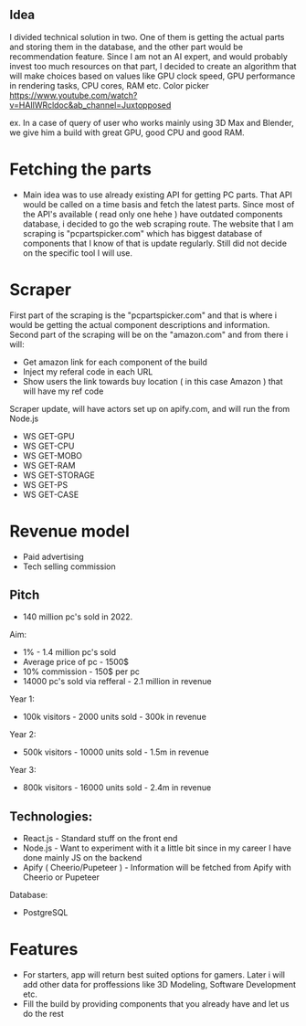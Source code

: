 ## Idea
I divided technical solution in two. One of them is getting the actual parts and storing them in the database,
and the other part would be recommendation feature. Since I am not an AI expert, and would probably invest too much 
resources on that part, I decided to create an algorithm that will make choices based on values like GPU clock speed,
GPU performance in rendering tasks, CPU cores, RAM etc.
Color picker
https://www.youtube.com/watch?v=HAlIWRcldoc&ab_channel=Juxtopposed

ex. In a case of query of user who works mainly using 3D Max and Blender, we give him a build with great GPU, good CPU
and good RAM. 

# Fetching the parts
- Main idea was to use already existing API for getting PC parts. That API would be called on a time basis
and fetch the latest parts. Since most of the API's available ( read only one hehe ) have outdated components database,
i decided to go the web scraping route. The website that I am scraping is "pcpartspicker.com" which has biggest database
of components that I know of that is update regularly. Still did not decide on the specific tool I will use.

# Scraper
First part of the scraping is the "pcpartspicker.com" and that is where i would be getting the actual component 
descriptions and information. Second part of the scraping will be on the "amazon.com" and from there i will:
- Get amazon link for each component of the build
- Inject my referal code in each URL 
- Show users the link towards buy location ( in this case Amazon ) that will have my ref code

Scraper update, will have actors set up on apify.com, and will run the from Node.js 

- WS GET-GPU
- WS GET-CPU
- WS GET-MOBO
- WS GET-RAM
- WS GET-STORAGE
- WS GET-PS
- WS GET-CASE

# Revenue model

- Paid advertising
- Tech selling commission

## Pitch

- 140 million pc's sold in 2022.

Aim:
- 1% - 1.4 million pc's sold
- Average price of pc - 1500$
- 10% commission - 150$ per pc
- 14000 pc's sold via refferal - 2.1 million in revenue



Year 1:
- 100k visitors - 2000 units sold - 300k in revenue

Year 2:
- 500k visitors - 10000 units sold - 1.5m in revenue

Year 3:
- 800k visitors - 16000 units sold - 2.4m in revenue


## Technologies:

- React.js - Standard stuff on the front end
- Node.js - Want to experiment with it a little bit since in my career I have done mainly JS on the backend
- Apify ( Cheerio/Pupeteer ) - Information will be fetched from Apify with Cheerio or Pupeteer

Database:
- PostgreSQL


# Features

- For starters, app will return best suited options for gamers. Later i will add other data
for proffessions like 3D Modeling, Software Development etc.
- Fill the build by providing components that you already have and let us do the rest

